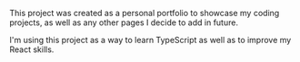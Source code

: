 This project was created as a personal portfolio to showcase my coding projects, as well as any other pages I decide to add in future.

I'm using this project as a way to learn TypeScript as well as to improve my React skills.
